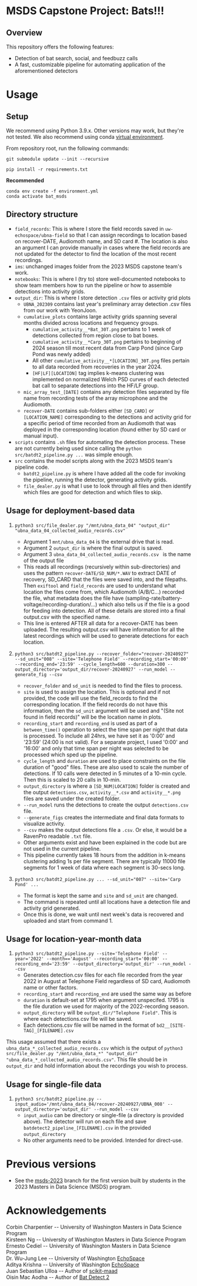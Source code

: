 
# MSDS Capstone Project: Bats!!!

## Overview
This repository offers the following features:
* Detection of bat search, social, and feedbuzz calls
* A fast, customizable pipeline for automating application of the aforementioned detectors

# Usage
## Setup
We recommend using Python 3.9.x. Other versions may work, but they're not tested. We also recommend using conda [virtual environment](https://docs.conda.io/projects/conda/en/latest/user-guide/).

From repository root, run the following commands:
```
git submodule update --init --recursive
```
```
pip install -r requirements.txt
```
**Recommended**
```
conda env create -f environment.yml
conda activate bat_msds 
```

## Directory structure
- `field_records`: This is where I store the field records saved in `uw-echospace/ubna-field` so that I can assign recordings to location based on recover-DATE, Audiomoth name, and SD card #. The location is also an argument I can provide manually in cases where the field records are not updated for the detector to find the location of the most recent recordings.
- `ims`: unchanged images folder from the 2023 MSDS capstone team's work.
- `notebooks`: This is where I (try to) store well-documented notebooks to show team members how to run the pipeline or how to assemble detections into activity grids.
- `output_dir`: This is where I store detection `.csv` files or activity grid plots
  - `UBNA_202309` contains last year's preliminary array detection .csv files from our work with YeonJoon.
  - `cumulative_plots` contains large activity grids spanning several months divided across locations and frequency groups.
    - `cumulative_activity__*Bat_30T.png` pertains to 1 week of detections collected from region close to bat boxes.
    - `cumulative_activity__*Carp_30T.png` pertains to beginning of 2024 season till most recent data from Carp Pond (since Carp Pond was newly added)
    - All other `cumulative_activity__*[LOCATION]_30T.png` files pertain to all data recorded from recoveries in the year 2024.
    - `[HF|LF][LOCATION]` tag implies k-means clustering was implemented on normalized Welch PSD curves of each detected bat call to separate detections into the HF/LF group.
  - `mic_array_test_[DATE]` contains any detection files separated by file name from recording tests of the array microphone and the Audiomoth.
  - `recover-DATE` contains sub-folders either `[SD_CARD]` or `[LOCATION_NAME]` corresponding to the detections and activity grid for a specific period of time recorded from an Audiomoth that was deployed in the corresponding location (found either by SD card or manual input).
- `scripts` contains `.sh` files for automating the detection process. These are not currently being used since calling the `python src/batdt2_pipeline.py ...` was simple enough.
- `src` contains the model scripts along with the 2023 MSDS team's pipeline code.
  - `batdt2_pipeline.py` is where I have added all the code for invoking the pipeline, running the detector, generating activity grids.
  - `file_dealer.py` is what I use to look through all files and then identify which files are good for detection and which files to skip.


## Usage for deployment-based data
1) `python3 src/file_dealer.py "/mnt/ubna_data_04" "output_dir" "ubna_data_04_collected_audio_records.csv"`
   - Argument 1 `mnt/ubna_data_04` is the external drive that is read.
   - Argument 2 `output_dir` is where the final output is saved.
   - Argument 3 `ubna_data_04_collected_audio_records.csv ` is the name of the output file
   - This reads all recordings (recursively within sub-directories) and uses the pattern `recover-DATE/SD_NUM/*.WAV` to extract DATE of recovery, SD_CARD that the files were saved into, and the filepaths. Then `exiftool` and `field_records` are used to understand what location the files come from, which Audiomoth (A/B/C...) recorded the file, what metadata does the file have (sampling-rate/battery-voltage/recording-duration/...) which also tells us if the file is a good for feeding into detection. All of these details are stored into a final output.csv with the specified name.
   - This line is entered AFTER all data for a recover-DATE has been uploaded. The resulting output.csv will have information for all the latest recordings which will be used to generate detections for each location.

2) `python3 src/batdt2_pipeline.py --recover_folder="recover-20240927" --sd_unit="008" --site='Telephone Field' --recording_start='00:00' --recording_end='23:59' --cycle_length=600 --duration=300 --output_directory='output_dir/recover-20240927' --run_model --generate_fig --csv`
   - `recover_folder` and `sd_unit` is needed to find the files to process.
   - `site` is used to assign the location. This is optional and if not provided, the code will use the field_records to find the corresponding location. If the field records do not have this information, then the `sd_unit` argument will be used and "(Site not found in field records)" will be the location name in plots.
   - `recording_start` and `recording_end` is used as part of a `between_time()` operation to select the time span per night that data is processed. To include all 24hrs, we have set it as '0:00' and '23:59' (24:00 is not valid). For a separate project, I used '0:00' and '16:00' and only that time span per night was selected to be processed which sped up the pipeline.
   - `cycle_length` and `duration` are used to place constraints on the file duration of "good" files. These are also used to scale the number of detections. If 10 calls were detected in 5 minutes of a 10-min cycle. Then this is scaled to 20 calls in 10-min.
   - `output_directory` is where a `[SD_NUM|LOCATION]` folder is created and the output `detections.csv`, `activity__*.csv` and `activity__*.png` files are saved under the created folder.
   - `--run_model` runs the detections to create the output `detections.csv` file.
   - `--generate_figs` creates the intermediate and final data formats to visualize activity.
   - `--csv` makes the output detections file a `.csv`. Or else, it would be a RavenPro readable `.txt` file.
   - Other arguments exist and have been explained in the code but are not used in the current pipeline.
   - This pipeline currently takes 18 hours from the addition in k-means clustering adding 1s per file segment. There are typically 11000 file segments for 1 week of data where each segment is 30-secs long.

3) `python3 src/batdt2_pipeline.py ... --sd_unit="007" --site='Carp Pond' ...`
   - The format is kept the same and `site` and `sd_unit` are changed.
   - The command is repeated until all locations have a detection file and activity grid generated.
   - Once this is done, we wait until next week's data is recovered and uploaded and start from command 1.
  
## Usage for location-year-month data 
1) `python3 src/batdt2_pipeline.py --site='Telephone Field' --year='2022' --month=='August' --recording_start='00:00' --recording_end='23:59' --output_directory='output_dir' --run_model --csv`
   - Generates detection.csv files for each file recorded from the year 2022 in August at Telephone Field regardless of SD card, Audiomoth name or other factors.
   - `recording_start` and `recording_end` are used the same way as before
   - `duration` is default-set at 1795 when argument unspecifed. 1795 is the file duration we used for majority of the 2022-recording season.
   - `output_directory` will be `output_dir/"Telephone Field"`. This is where each detections.csv file will be saved.
   - Each detections.csv file will be named in the format of `bd2__[SITE-TAG]_[FILENAME].csv`
  
This usage assumed that there exists a `ubna_data_*_collected_audio_records.csv` which is the output of `python3 src/file_dealer.py "/mnt/ubna_data_*" "output_dir" "ubna_data_*_collected_audio_records.csv"`. This file should be in `output_dir` and hold information about the recordings you wish to process.

## Usage for single-file data 
1) `python3 src/batdt2_pipeline.py --input_audio='/mnt/ubna_data_04/recover-20240927/UBNA_008' --output_directory='output_dir' --run_model --csv`
   - `input_audio` can be directory or single-file (a directory is provided above). The detector will run on each file and save `batdetect2_pipeline_[FILENAME].csv` in the provided `output_directory`
   - No other arguments need to be provided. Intended for direct-use.


# Previous versions
- See the [msds-2023](https://github.com/uw-echospace/bat-detector-msds/tree/msds-2023) branch for the first version built by students in the 2023 Masters in Data Science (MSDS) program.


# Acknowledgements
Corbin Charpentier -- University of Washington Masters in Data Science Program \
Kirsteen Ng -- University of Washington Masters in Data Science Program \
Ernesto Cediel -- University of Washington Masters in Data Science Program \
Dr. Wu-Jung Lee -- University of Washington [EchoSpace](https://uw-echospace.github.io) \
Aditya Krishna -- University of Washington [EchoSpace](https://uw-echospace.github.io) \
Juan Sebastian Ulloa -- Author of [scikit-maad](https://github.com/macaodha/batdetect2) \
Oisin Mac Aodha -- Author of [Bat Detect 2](https://github.com/macaodha/batdetect2)
